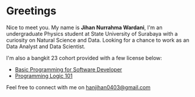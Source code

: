 # Greetings

Nice to meet you. My name is **Jihan Nurrahma Wardani**, I'm an undergraduate Physics student at State University of Surabaya with a curiosity on Natural Science and Data. Looking for a chance to work as an Data Analyst and Data Scientist.

I'm also a bangkit 23 cohort provided with a few license below:
  * [Basic Programming for Software Developer](https://www.dicoding.com/certificates/1RXY6RY2MZVM)
  * [Programming Logic 101](https://www.dicoding.com/certificates/0LZ09039NZ65)

Feel free to connect with me on hanjihan0403@gmail.com
